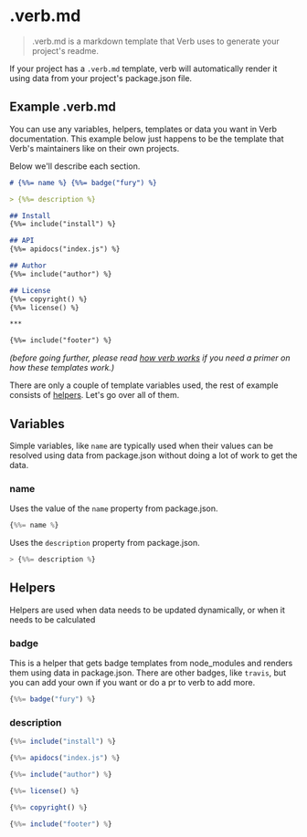 # .verb.md

> .verb.md is a markdown template that Verb uses to generate your project's readme.

If your project has a `.verb.md` template, verb will automatically render it using data from your project's package.json file.

## Example .verb.md

You can use any variables, helpers, templates or data you want in Verb documentation. This example below just happens to be the template that Verb's maintainers like on their own projects.

Below we'll describe each section.

```markdown
# {%%= name %} {%%= badge("fury") %}

> {%%= description %}

## Install
{%%= include("install") %}

## API
{%%= apidocs("index.js") %}

## Author
{%%= include("author") %}

## License
{%%= copyright() %}
{%%= license() %}

***

{%%= include("footer") %}
```

_(before going further, please read [how verb works](./how-verb-works.md) if you need a primer on how these templates work.)_

There are only a couple of template variables used, the rest of example consists of [helpers](./helpers.md). Let's go over all of them.


## Variables

Simple variables, like `name` are typically used when their values can be resolved using data from package.json without doing a lot of work to get the data.

### name

Uses the value of the `name` property from package.json.

```js
{%%= name %}
```

Uses the `description` property from package.json.

```js
> {%%= description %}
```

## Helpers

Helpers are used when data needs to be updated dynamically, or when it needs to be calculated

### badge

This is a helper that gets badge templates from node_modules and renders them using data in package.json. There are other badges, like `travis`, but you can add your own if you want or do a pr to verb to add more.

```js
{%%= badge("fury") %}
```

### description

```js
{%%= include("install") %}
```

```js
{%%= apidocs("index.js") %}
```

```js
{%%= include("author") %}
```

```js
{%%= license() %}
```
```js
{%%= copyright() %}
```

```js
{%%= include("footer") %}
```